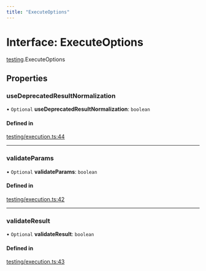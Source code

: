 ```yaml
---
title: "ExecuteOptions"
---
```

# Interface: ExecuteOptions

[testing](../modules/testing.md).ExecuteOptions

## Properties

### useDeprecatedResultNormalization

• `Optional` **useDeprecatedResultNormalization**: `boolean`

#### Defined in

[testing/execution.ts:44](https://github.com/coda/packs-sdk/blob/main/testing/execution.ts#L44)

___

### validateParams

• `Optional` **validateParams**: `boolean`

#### Defined in

[testing/execution.ts:42](https://github.com/coda/packs-sdk/blob/main/testing/execution.ts#L42)

___

### validateResult

• `Optional` **validateResult**: `boolean`

#### Defined in

[testing/execution.ts:43](https://github.com/coda/packs-sdk/blob/main/testing/execution.ts#L43)
